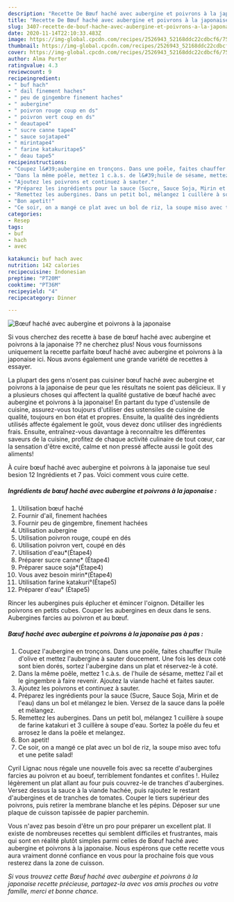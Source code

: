 ```yaml
---
description: "Recette De Bœuf haché avec aubergine et poivrons à la japonaise"
title: "Recette De Bœuf haché avec aubergine et poivrons à la japonaise"
slug: 3407-recette-de-bouf-hache-avec-aubergine-et-poivrons-a-la-japonaise
date: 2020-11-14T22:10:33.483Z
image: https://img-global.cpcdn.com/recipes/2526943_52168ddc22cdbcf6/751x532cq70/boeuf-hache-avec-aubergine-et-poivrons-a-la-japonaise-photo-principale-de-la-recette.jpg
thumbnail: https://img-global.cpcdn.com/recipes/2526943_52168ddc22cdbcf6/751x532cq70/boeuf-hache-avec-aubergine-et-poivrons-a-la-japonaise-photo-principale-de-la-recette.jpg
cover: https://img-global.cpcdn.com/recipes/2526943_52168ddc22cdbcf6/751x532cq70/boeuf-hache-avec-aubergine-et-poivrons-a-la-japonaise-photo-principale-de-la-recette.jpg
author: Alma Porter
ratingvalue: 4.3
reviewcount: 9
recipeingredient:
- " buf hach"
- " dail finement haches"
- " peu de gingembre finement haches"
- " aubergine"
- " poivron rouge coup en ds"
- " poivron vert coup en ds"
- " deautape4"
- " sucre canne tape4"
- " sauce sojatape4"
- " mirintape4"
- " farine katakuritape5"
- " deau tape5"
recipeinstructions:
- "Coupez l&#39;aubergine en tronçons. Dans une poêle, faites chauffer l&#39;huile d&#39;olive et mettez l&#39;aubergine à sauter doucement. Une fois les deux coté sont bien dorés, sortez l&#39;aubergine dans un plat et réservez-le à coté."
- "Dans la même poêle, mettez 1 c.à.s. de l&#39;huile de sésame, mettez l&#39;ail et le gingembre à faire revenir. Ajoutez la viande haché et faites sauter."
- "Ajoutez les poivrons et continuez à sauter."
- "Préparez les ingrédients pour la sauce (Sucre, Sauce Soja, Mirin et de l&#39;eau) dans un bol et mélangez le bien. Versez de la sauce dans la poêle et mélangez."
- "Remettez les aubergines. Dans un petit bol, mélangez 1 cuillère à soupe de farine katakuri et 3 cuillère à soupe d&#39;eau. Sortez la poêle du feu et arrosez le dans la poêle et melangez."
- "Bon apetit!"
- "Ce soir, on a mangé ce plat avec un bol de riz, la soupe miso avec tofu et une petite salad!"
categories:
- Resep
tags:
- buf
- hach
- avec

katakunci: buf hach avec 
nutrition: 142 calories
recipecuisine: Indonesian
preptime: "PT20M"
cooktime: "PT36M"
recipeyield: "4"
recipecategory: Dinner

---
```



![Bœuf haché avec aubergine et poivrons à la japonaise](https://img-global.cpcdn.com/recipes/2526943_52168ddc22cdbcf6/751x532cq70/boeuf-hache-avec-aubergine-et-poivrons-a-la-japonaise-photo-principale-de-la-recette.jpg)

Si vous cherchez des recette à base de bœuf haché avec aubergine et poivrons à la japonaise ?? ne cherchez plus! Nous vous fournissons uniquement la recette parfaite bœuf haché avec aubergine et poivrons à la japonaise ici. Nous avons également une grande variété de recettes à essayer.

La plupart des gens n'osent pas cuisiner bœuf haché avec aubergine et poivrons à la japonaise de peur que les résultats ne soient pas délicieux. Il y a plusieurs choses qui affectent la qualité gustative de bœuf haché avec aubergine et poivrons à la japonaise! En partant du type d'ustensile de cuisine, assurez-vous toujours d'utiliser des ustensiles de cuisine de qualité, toujours en bon état et propres. Ensuite, la qualité des ingrédients utilisés affecte également le goût, vous devez donc utiliser des ingrédients frais. Ensuite, entraînez-vous davantage à reconnaître les différentes saveurs de la cuisine, profitez de chaque activité culinaire de tout cœur, car la sensation d'être excité, calme et non pressé affecte aussi le goût des aliments!

<!--inarticleads1-->

À cuire bœuf haché avec aubergine et poivrons à la japonaise tue seul besion 12 Ingrédients et 7 pas. Voici comment vous cuire cette.

##### Ingrédients de bœuf haché avec aubergine et poivrons à la japonaise :

1. Utilisation  bœuf haché
1. Fournir  d&#39;ail, finement hachées
1. Fournir  peu de gingembre, finement hachées
1. Utilisation  aubergine
1. Utilisation  poivron rouge, coupé en dés
1. Utilisation  poivron vert, coupé en dés
1. Utilisation  d&#39;eau*(Étape4)
1. Préparer  sucre canne* (Étape4)
1. Préparer  sauce soja*(Étape4)
1. Vous avez besoin  mirin*(Étape4)
1. Utilisation  farine katakuri°(Étape5)
1. Préparer  d&#39;eau° (Étape5)


Rincer les aubergines puis éplucher et émincer l&#39;oignon. Détailler les poivrons en petits cubes. Couper les aubergines en deux dans le sens. Aubergines farcies au poivron et au bœuf. 

<!--inarticleads2-->

##### Bœuf haché avec aubergine et poivrons à la japonaise pas à pas :

1. Coupez l&#39;aubergine en tronçons. Dans une poêle, faites chauffer l&#39;huile d&#39;olive et mettez l&#39;aubergine à sauter doucement. Une fois les deux coté sont bien dorés, sortez l&#39;aubergine dans un plat et réservez-le à coté.
1. Dans la même poêle, mettez 1 c.à.s. de l&#39;huile de sésame, mettez l&#39;ail et le gingembre à faire revenir. Ajoutez la viande haché et faites sauter.
1. Ajoutez les poivrons et continuez à sauter.
1. Préparez les ingrédients pour la sauce (Sucre, Sauce Soja, Mirin et de l&#39;eau) dans un bol et mélangez le bien. Versez de la sauce dans la poêle et mélangez.
1. Remettez les aubergines. Dans un petit bol, mélangez 1 cuillère à soupe de farine katakuri et 3 cuillère à soupe d&#39;eau. Sortez la poêle du feu et arrosez le dans la poêle et melangez.
1. Bon apetit!
1. Ce soir, on a mangé ce plat avec un bol de riz, la soupe miso avec tofu et une petite salad!


Cyril Lignac nous régale une nouvelle fois avec sa recette d&#39;aubergines farcies au poivron et au boeuf, terriblement fondantes et confites !. Huilez légèrement un plat allant au four puis couvrez-le de tranches d&#39;aubergines. Versez dessus la sauce à la viande hachée, puis rajoutez le restant d&#39;aubergines et de tranches de tomates. Couper le tiers supérieur des poivrons, puis retirer la membrane blanche et les pépins. Déposer sur une plaque de cuisson tapissée de papier parchemin. 

<!--inarticleads1-->

<p>
Vous n'avez pas besoin d'être un pro pour préparer un excellent plat. Il existe de nombreuses recettes qui semblent difficiles et frustrantes, mais qui sont en réalité plutôt simples parmi celles de Bœuf haché avec aubergine et poivrons à la japonaise. Nous espérons que cette recette vous aura vraiment donné confiance en vous pour la prochaine fois que vous resterez dans la zone de cuisson.
</p>

<p>
<i>Si vous trouvez cette Bœuf haché avec aubergine et poivrons à la japonaise recette précieuse, partagez-la avec vos amis proches ou votre famille, merci et bonne chance.</i>
</p>
